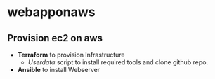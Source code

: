# webapponaws

## Provision ec2 on aws

- **Terraform** to provision Infrastructure
    - _Userdata_ script to install required tools and clone github repo.
- **Ansible** to install Webserver
